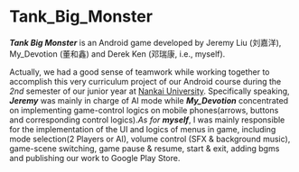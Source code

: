 # Tank_Big_Monster

<em><b>Tank Big Monster</b></em> is an Android game developed by Jeremy Liu (刘嘉洋), My_Devotion (董和鑫) and Derek Ken (邓瑞康, i.e., myself). 

Actually, we had a good sense of teamwork while working together to accomplish this very curriculum project of our Android course during the <em>2nd</em> semester of our junior year at <a href = "http://www.nankai.edu.cn">Nankai University</a>. Specifically speaking, <em><b>Jeremy</b></em> was mainly in charge of AI mode while <em><b>My_Devotion</b></em> concentrated on implementing game-control logics on mobile phones(arrows, buttons and corresponding control logics).<em>As for <b>myself</b></em>, I was mainly responsible for the implementation of the UI and logics of menus in game, including mode selection(2 Players or AI), volume control (SFX & background music), game-scene switching, game pause & resume, start & exit, adding bgms and publishing our work to Google Play Store.
